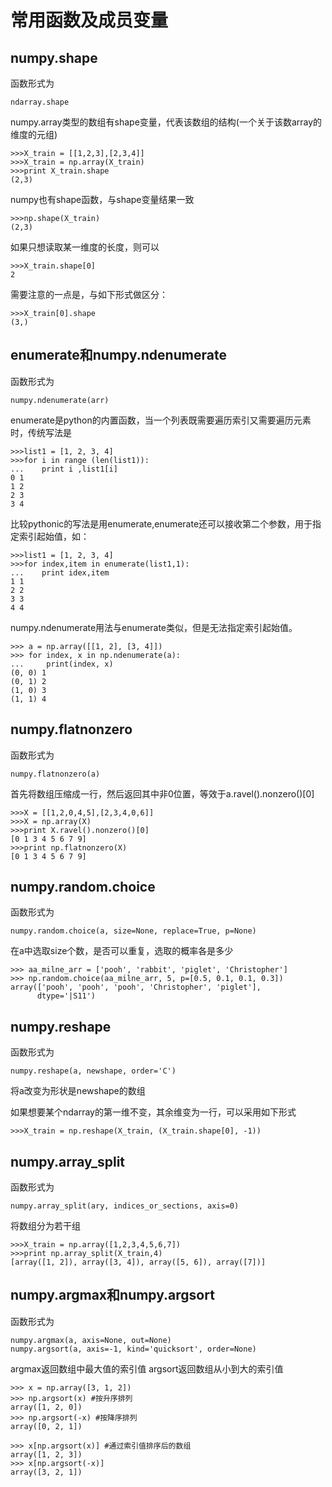 # 常用函数及成员变量
## numpy.shape
函数形式为

```
ndarray.shape
```

numpy.array类型的数组有shape变量，代表该数组的结构(一个关于该数array的维度的元组)

```
>>>X_train = [[1,2,3],[2,3,4]]
>>>X_train = np.array(X_train)
>>>print X_train.shape
(2,3)
```

numpy也有shape函数，与shape变量结果一致

```
>>>np.shape(X_train)
(2,3)
```

如果只想读取某一维度的长度，则可以

```
>>>X_train.shape[0]
2
```

需要注意的一点是，与如下形式做区分：

```
>>>X_train[0].shape
(3,)
```

## enumerate和numpy.ndenumerate
函数形式为

```
numpy.ndenumerate(arr)
```

enumerate是python的内置函数，当一个列表既需要遍历索引又需要遍历元素时，传统写法是

```
>>>list1 = [1, 2, 3, 4]
>>>for i in range (len(list1)):
...    print i ,list1[i]
0 1
1 2
2 3
3 4
```

比较pythonic的写法是用enumerate,enumerate还可以接收第二个参数，用于指定索引起始值，如：

```
>>>list1 = [1, 2, 3, 4]
>>>for index,item in enumerate(list1,1):
...    print idex,item
1 1
2 2
3 3
4 4
```

numpy.ndenumerate用法与enumerate类似，但是无法指定索引起始值。

```
>>> a = np.array([[1, 2], [3, 4]])
>>> for index, x in np.ndenumerate(a):
...     print(index, x)
(0, 0) 1
(0, 1) 2
(1, 0) 3
(1, 1) 4
```

## numpy.flatnonzero
函数形式为

```
numpy.flatnonzero(a)
```

首先将数组压缩成一行，然后返回其中非0位置，等效于a.ravel().nonzero()[0]

```
>>>X = [[1,2,0,4,5],[2,3,4,0,6]]
>>>X = np.array(X)
>>>print X.ravel().nonzero()[0]
[0 1 3 4 5 6 7 9]
>>>print np.flatnonzero(X)
[0 1 3 4 5 6 7 9]
```

## numpy.random.choice
函数形式为

```
numpy.random.choice(a, size=None, replace=True, p=None)
```

在a中选取size个数，是否可以重复，选取的概率各是多少

```
>>> aa_milne_arr = ['pooh', 'rabbit', 'piglet', 'Christopher']
>>> np.random.choice(aa_milne_arr, 5, p=[0.5, 0.1, 0.1, 0.3])
array(['pooh', 'pooh', 'pooh', 'Christopher', 'piglet'],
      dtype='|S11')
```

## numpy.reshape
函数形式为

```
numpy.reshape(a, newshape, order='C')
```
将a改变为形状是newshape的数组

如果想要某个ndarray的第一维不变，其余维变为一行，可以采用如下形式

```
>>>X_train = np.reshape(X_train, (X_train.shape[0], -1))
```

## numpy.array_split
函数形式为

```
numpy.array_split(ary, indices_or_sections, axis=0)
```

将数组分为若干组

```
>>>X_train = np.array([1,2,3,4,5,6,7])
>>>print np.array_split(X_train,4)
[array([1, 2]), array([3, 4]), array([5, 6]), array([7])]
```

## numpy.argmax和numpy.argsort
函数形式为

```
numpy.argmax(a, axis=None, out=None)
numpy.argsort(a, axis=-1, kind='quicksort', order=None)
````

argmax返回数组中最大值的索引值
argsort返回数组从小到大的索引值

```
>>> x = np.array([3, 1, 2])
>>> np.argsort(x) #按升序排列
array([1, 2, 0])
>>> np.argsort(-x) #按降序排列
array([0, 2, 1])

>>> x[np.argsort(x)] #通过索引值排序后的数组
array([1, 2, 3])
>>> x[np.argsort(-x)]
array([3, 2, 1])
```
